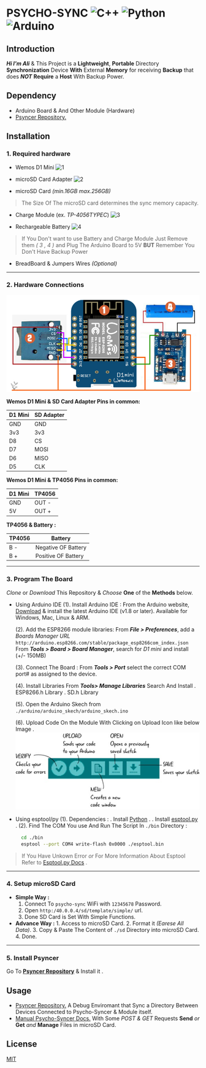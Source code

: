 
# PSYCHO-SYNC ![C++](https://img.shields.io/badge/C++-darkblue?logo=cplusplus&logoColor=white) ![Python](https://img.shields.io/badge/Python-darkgreen?logo=python&logoColor=white) ![Arduino](https://img.shields.io/badge/Arduino-blue?logo=arduino&logoColor=white)

  

## Introduction

  

***Hi I'm Ali*** & This Project is a **Lightweight**, **Portable** Directory **Synchronization** Device **With** External **Memory** for receiving **Backup** that does ***NOT***  **Require** a **Host** With Backup Power.

  

 ## Dependency
 

 - Arduino Board  & And Other Module (Hardware)
 - [Psyncer Repository.](https://github.com/aliamdevs/psyncer/)

## Installation

  

### 1. Required hardware

  

  

- Wemos D1 Mini ![1](https://img.shields.io/badge/1-orange)

  

- microSD Card Adapter ![2](https://img.shields.io/badge/2-orange)

  

- microSD Card *(min.16GB max.256GB)*

  

> The Size Of The microSD card determines the sync memory capacity.

  

- Charge Module (ex. _TP-4056TYPEC_) ![3](https://img.shields.io/badge/3-orange)

  

- Rechargeable ‌Battery ![4](https://img.shields.io/badge/4-orange)

  

> If You Don't want to use Battery and Charge Module Just Remove them *( 3 , 4 )* and Plug The Arduino Board to 5V **BUT** Remember You Don't Have Backup Power

  

- BreadBoard & Jumpers Wires *(Optional)*

  

___

  

### 2. Hardware Connections

  

  

![Hardware Connections](/arduino/circuit/CONNECTIONS.jpg)

  

**Wemos D1 Mini & SD Card Adapter Pins in common:**

  

| D1 Mini | SD Adapter |
|--|--|
| GND | GND|
| 3v3 | 3v3|
| D8| CS|
| D7 | MOSI|
| D6 | MISO|
| D5 | CLK|

  

  

**Wemos D1 Mini & TP4056 Pins in common:**

  

  

| D1 Mini | TP4056 |
|--|--|
| GND | OUT -|
| 5V | OUT +|

  

  

**TP4056 & Battery :**

  

  

| TP4056 | Battery |
|--|--|
| B - | Negative OF Battery|
| B + | Positive OF Battery|

  

___

  

### 3. Program The Board
	
*Clone* or *Download* This Repository 
& *Choose* **One** of the **Methods** below.

 - Using Arduino IDE
	 (1).  Install Arduino IDE :
	From the Arduino website,  [Download](https://www.arduino.cc/en/Main/OldSoftwareReleases)  & install the latest Arduino IDE (v1.8 or later). Available for Windows, Mac, Linux & ARM.
	
	(2). Add the ESP8266 module libraries:
	From  _**File > Preferences**_, add a  _Boards Manager URL_  `http://arduino.esp8266.com/stable/package_esp8266com_index.json`
	From _**Tools > Board > Board Manager**_, search for _D1 mini_ and install (+/- 150MB)
	
	(3). Connect The Board :
	From  _**Tools > Port**_  select the correct COM port# as assigned to the device.
	
	(4). Install Libraries From  _**Tools> Manage Libraries**_ Search And Install 
	. ESP8266.h Library
	. SD.h Library
	
	(5). Open the Arduino Skech from ` ./arduino/arduino_skech/arduino_skech.ino`
	
	(6). Upload Code On the Module With Clicking on Upload Icon like below Image .
	![Sketch](/arduino/circuit/Sketch.jpg)

 - Using esptool/py
	  (1). Dependencies :
	  . Install [Python](https://www.python.org/) .
	  . Install [esptool.py](https://github.com/espressif/esptool?tab=readme-ov-file) .
	  (2). Find The COM You use And Run The Script In `./bin` Directory :
	  ```bash
		cd ./bin
		esptool --port COM4 write-flash 0x0000 ./esptool.bin
	```
	
> If You Have Unkown Error *or* For More Information About Esptool Refer to 		[Esptool.py Docs](https://docs.espressif.com/projects/esptool/en/latest/esp32/esptool/basic-commands.html) .

---
### 4. Setup microSD Card
- **Simple Way :**
	1. Connect To `psycho-sync`  WiFi with `12345678` Password.
	2. Open `http:/40.0.0.4/sd/template/simple/` url.
	3. Done SD Card is Set With Simple Functions.
- **Advance Way :**
		1. Access to microSD Card.
		2. Format it *(Earese All Data)*.
		3. Copy & Paste The Content of `./sd` Directory into microSD Card.
		4. Done.
---
### 5. Install Psyncer
Go To [**Psyncer Repository**](https://github.com/aliamdevs/psyncer/) & Install it .

## Usage

 - [Psyncer Repository.](https://github.com/aliamdevs/psyncer/)
		A Debug Enviromant that Sync a Directory Between Devices Connected to Psycho-Syncer & Module itself.
 - [Manual Psycho-Syncer Docs.](./docs/README.md)
 With Some *POST & GET* Requests **Send** *or* **Get** *and* **Manage** Files in microSD Card.

## License

[MIT](./LICENSE.txt)